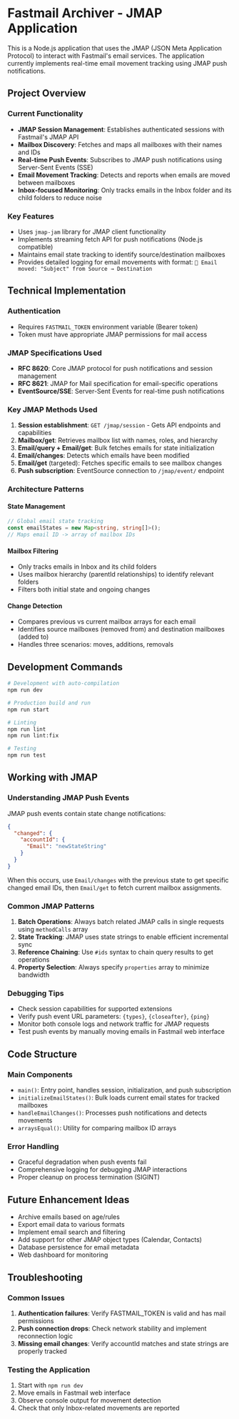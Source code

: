 # Fastmail Archiver - JMAP Application

This is a Node.js application that uses the JMAP (JSON Meta Application Protocol) to interact with Fastmail's email services. The application currently implements real-time email movement tracking using JMAP push notifications.

## Project Overview

### Current Functionality
- **JMAP Session Management**: Establishes authenticated sessions with Fastmail's JMAP API
- **Mailbox Discovery**: Fetches and maps all mailboxes with their names and IDs
- **Real-time Push Events**: Subscribes to JMAP push notifications using Server-Sent Events (SSE)
- **Email Movement Tracking**: Detects and reports when emails are moved between mailboxes
- **Inbox-focused Monitoring**: Only tracks emails in the Inbox folder and its child folders to reduce noise

### Key Features
- Uses `jmap-jam` library for JMAP client functionality
- Implements streaming fetch API for push notifications (Node.js compatible)
- Maintains email state tracking to identify source/destination mailboxes
- Provides detailed logging for email movements with format: `📧 Email moved: "Subject" from Source → Destination`

## Technical Implementation

### Authentication
- Requires `FASTMAIL_TOKEN` environment variable (Bearer token)
- Token must have appropriate JMAP permissions for mail access

### JMAP Specifications Used
- **RFC 8620**: Core JMAP protocol for push notifications and session management
- **RFC 8621**: JMAP for Mail specification for email-specific operations
- **EventSource/SSE**: Server-Sent Events for real-time push notifications

### Key JMAP Methods Used
1. **Session establishment**: `GET /jmap/session` - Gets API endpoints and capabilities
2. **Mailbox/get**: Retrieves mailbox list with names, roles, and hierarchy
3. **Email/query + Email/get**: Bulk fetches emails for state initialization
4. **Email/changes**: Detects which emails have been modified
5. **Email/get** (targeted): Fetches specific emails to see mailbox changes
6. **Push subscription**: EventSource connection to `/jmap/event/` endpoint

### Architecture Patterns

#### State Management
```typescript
// Global email state tracking
const emailStates = new Map<string, string[]>();
// Maps email ID -> array of mailbox IDs
```

#### Mailbox Filtering
- Only tracks emails in Inbox and its child folders
- Uses mailbox hierarchy (parentId relationships) to identify relevant folders
- Filters both initial state and ongoing changes

#### Change Detection
- Compares previous vs current mailbox arrays for each email
- Identifies source mailboxes (removed from) and destination mailboxes (added to)
- Handles three scenarios: moves, additions, removals

## Development Commands

```bash
# Development with auto-compilation
npm run dev

# Production build and run
npm run start

# Linting
npm run lint
npm run lint:fix

# Testing
npm run test
```

## Working with JMAP

### Understanding JMAP Push Events
JMAP push events contain state change notifications:
```json
{
  "changed": {
    "accountId": {
      "Email": "newStateString"
    }
  }
}
```

When this occurs, use `Email/changes` with the previous state to get specific changed email IDs, then `Email/get` to fetch current mailbox assignments.

### Common JMAP Patterns

1. **Batch Operations**: Always batch related JMAP calls in single requests using `methodCalls` array
2. **State Tracking**: JMAP uses state strings to enable efficient incremental sync
3. **Reference Chaining**: Use `#ids` syntax to chain query results to get operations
4. **Property Selection**: Always specify `properties` array to minimize bandwidth

### Debugging Tips
- Check session capabilities for supported extensions
- Verify push event URL parameters: `{types}`, `{closeafter}`, `{ping}`
- Monitor both console logs and network traffic for JMAP requests
- Test push events by manually moving emails in Fastmail web interface

## Code Structure

### Main Components
- `main()`: Entry point, handles session, initialization, and push subscription
- `initializeEmailStates()`: Bulk loads current email states for tracked mailboxes
- `handleEmailChanges()`: Processes push notifications and detects movements
- `arraysEqual()`: Utility for comparing mailbox ID arrays

### Error Handling
- Graceful degradation when push events fail
- Comprehensive logging for debugging JMAP interactions
- Proper cleanup on process termination (SIGINT)

## Future Enhancement Ideas
- Archive emails based on age/rules
- Export email data to various formats
- Implement email search and filtering
- Add support for other JMAP object types (Calendar, Contacts)
- Database persistence for email metadata
- Web dashboard for monitoring

## Troubleshooting

### Common Issues
1. **Authentication failures**: Verify FASTMAIL_TOKEN is valid and has mail permissions
2. **Push connection drops**: Check network stability and implement reconnection logic
3. **Missing email changes**: Verify accountId matches and state strings are properly tracked

### Testing the Application
1. Start with `npm run dev`
2. Move emails in Fastmail web interface
3. Observe console output for movement detection
4. Check that only Inbox-related movements are reported